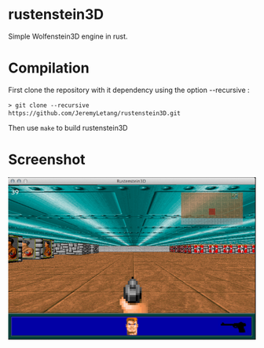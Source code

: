 rustenstein3D
=============

Simple Wolfenstein3D engine in rust.

Compilation
===========

First clone the repository with it dependency using the option --recursive :


```Shell
> git clone --recursive https://github.com/JeremyLetang/rustenstein3D.git
```

Then use `make` to build rustenstein3D

Screenshot
==========
![rustenstein screenshot](resources/screen.png "rustenstein3D screenshot")
